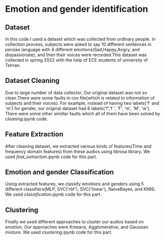 # Emotion and gender identification 
## Dataset
In this code I used a dataset which was collected from ordinary people. In collection process, subjects were asked to say 10 different sentences in persian language with 4 different emotions(Sad,Happy,Angry, and dispassionate), and then their voices were recorded.This dataset was collected in spring 2022 with the help of ECE students of university of Tehran.

## Dataset Cleaning 
Due to large number of data collector, Our original dataset was not so clean.There were some faults in csv file(which is related to information of subjects and their voices). For example, instead of having two labels('f' and 'm') for gender, our original dataset had 6 labels('f','f ', 'F', 'm', 'M', 'w'). There were some other simillar faults which all of them have been solved by *cleaning.ipynb* code. 

## Feature Extraction
After cleaning dataset, we extracted various kinds of features(Time and frequency domain features) from these audios using librosa library. We used *feat_extraction.ipynb* code for this part.    

## Emotion and gender Classification 
Using extracted features, we classify emotions and genders using 5 different classifiers(MLP, SVC('rbf'), SVC('linear'), NaiveBayes, and KNN). We used *classification.ipynb* code for this part.    

## Clustering 
Finally we used different approaches to cluster our audios based on emotion. Our approaches were Kmeans, Agglomerative, and Gaussian mixture. We used *clustering.ipynb* code for this part.      
